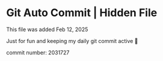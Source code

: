 # Git Auto Commit | Hidden File

This file was added Feb 12, 2025

Just for fun and keeping my daily git commit active 🤪

commit number: 2031727
